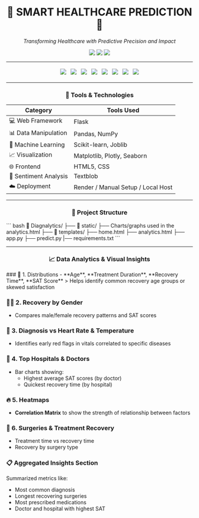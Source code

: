 <h1 align="center">🧠 SMART HEALTHCARE PREDICTION 💉</h1>
<p align="center"><i>Transforming Healthcare with Predictive Precision and Impact</i></p>

<p align="center">
  <img src="https://img.shields.io/github/last-commit/CodeCraftedByPriya/SmartHealthcarePrediction?style=flat-square">
  <img src="https://img.shields.io/badge/python-67.8%25-blue?style=flat-square">
  <img src="https://img.shields.io/badge/languages-2-blue?style=flat-square">
</p>

---

<div align="center">

  <img src="https://img.shields.io/badge/-Flask-black?style=for-the-badge&logo=flask" style="margin: 4px;" />
  <img src="https://img.shields.io/badge/-Pandas-150458?style=for-the-badge&logo=pandas" style="margin: 4px;" />
  <img src="https://img.shields.io/badge/-NumPy-013243?style=for-the-badge&logo=numpy" style="margin: 4px;" />
  <img src="https://img.shields.io/badge/-Scikit--learn-f7931e?style=for-the-badge&logo=scikit-learn&logoColor=white" style="margin: 4px;" />
  <img src="https://img.shields.io/badge/-Plotly-3f4f75?style=for-the-badge&logo=plotly" style="margin: 4px;" />
  <img src="https://img.shields.io/badge/-Matplotlib-2067b8?style=for-the-badge&logo=python" style="margin: 4px;" />
  <img src="https://img.shields.io/badge/-HTML5-e34c26?style=for-the-badge&logo=html5&logoColor=white" style="margin: 4px;" />
  <img src="https://img.shields.io/badge/-CSS3-264de4?style=for-the-badge&logo=css3&logoColor=white" style="margin: 4px;" />

</div>

---

<h3 align="center">🧰 Tools & Technologies</h3>

<div align="center">

| Category             | Tools Used                             |
|----------------------|----------------------------------------|
| 💻 Web Framework     | Flask                                  |
| 📊 Data Manipulation | Pandas, NumPy                          |
| 🤖 Machine Learning  | Scikit-learn, Joblib                   |
| 📈 Visualization     | Matplotlib, Plotly, Seaborn            |
| 🌐 Frontend          | HTML5, CSS                             |
| 🧠 Sentiment Analysis| Textblob                               |
| ☁️ Deployment        | Render / Manual Setup / Local Host     |

</div>

---

<h3 align="center">📂 Project Structure</h3>
``` bash
📁 Diagnalytics/
├── 📁 static/
    ├── Charts/graphs used in the analytics.html
├── 📁 templates/
    ├── home.html
    ├── analytics.html
├── app.py
├── predict.py
|── requirements.txt
```

---

<h3 align="center">📈 Data Analytics & Visual Insights</h3>
### 🎯 1. Distributions
- **Age**, **Treatment Duration**, **Recovery Time**, **SAT Score**
  > Helps identify common recovery age groups or skewed satisfaction

### 👩‍⚕️ 2. Recovery by Gender
- Compares male/female recovery patterns and SAT scores

### 💓 3. Diagnosis vs Heart Rate & Temperature
- Identifies early red flags in vitals correlated to specific diseases

### 🏥 4. Top Hospitals & Doctors
- Bar charts showing:
  - Highest average SAT scores (by doctor)
  - Quickest recovery time (by hospital)

### 🔥 5. Heatmaps
- **Correlation Matrix** to show the strength of relationship between factors

### 💉 6. Surgeries & Treatment Recovery
- Treatment time vs recovery time
- Recovery by surgery type

### 📋 Aggregated Insights Section
Summarized metrics like:
- Most common diagnosis
- Longest recovering surgeries
- Most prescribed medications
- Doctor and hospital with highest SAT


